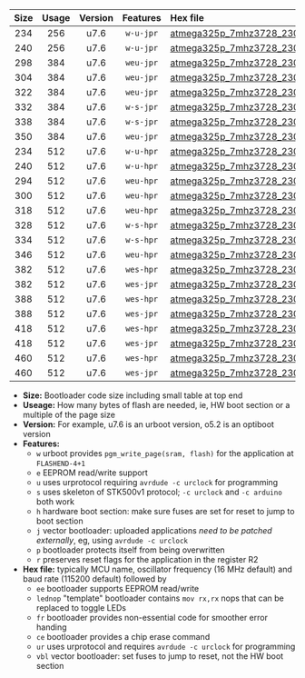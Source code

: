 |Size|Usage|Version|Features|Hex file|
|:-:|:-:|:-:|:-:|:--|
|234|256|u7.6|`w-u-jpr`|[atmega325p_7mhz3728_230400bps_ur_vbl.hex](https://raw.githubusercontent.com/stefanrueger/urboot/main/atmega325p_7mhz3728_230400bps_ur_vbl.hex)|
|240|256|u7.6|`w-u-jpr`|[atmega325p_7mhz3728_230400bps_lednop_ur_vbl.hex](https://raw.githubusercontent.com/stefanrueger/urboot/main/atmega325p_7mhz3728_230400bps_lednop_ur_vbl.hex)|
|298|384|u7.6|`weu-jpr`|[atmega325p_7mhz3728_230400bps_ee_ur_vbl.hex](https://raw.githubusercontent.com/stefanrueger/urboot/main/atmega325p_7mhz3728_230400bps_ee_ur_vbl.hex)|
|304|384|u7.6|`weu-jpr`|[atmega325p_7mhz3728_230400bps_ee_lednop_ur_vbl.hex](https://raw.githubusercontent.com/stefanrueger/urboot/main/atmega325p_7mhz3728_230400bps_ee_lednop_ur_vbl.hex)|
|322|384|u7.6|`weu-jpr`|[atmega325p_7mhz3728_230400bps_ee_lednop_fr_ur_vbl.hex](https://raw.githubusercontent.com/stefanrueger/urboot/main/atmega325p_7mhz3728_230400bps_ee_lednop_fr_ur_vbl.hex)|
|332|384|u7.6|`w-s-jpr`|[atmega325p_7mhz3728_230400bps_vbl.hex](https://raw.githubusercontent.com/stefanrueger/urboot/main/atmega325p_7mhz3728_230400bps_vbl.hex)|
|338|384|u7.6|`w-s-jpr`|[atmega325p_7mhz3728_230400bps_lednop_vbl.hex](https://raw.githubusercontent.com/stefanrueger/urboot/main/atmega325p_7mhz3728_230400bps_lednop_vbl.hex)|
|350|384|u7.6|`weu-jpr`|[atmega325p_7mhz3728_230400bps_ee_lednop_fr_ce_ur_vbl.hex](https://raw.githubusercontent.com/stefanrueger/urboot/main/atmega325p_7mhz3728_230400bps_ee_lednop_fr_ce_ur_vbl.hex)|
|234|512|u7.6|`w-u-hpr`|[atmega325p_7mhz3728_230400bps_ur.hex](https://raw.githubusercontent.com/stefanrueger/urboot/main/atmega325p_7mhz3728_230400bps_ur.hex)|
|240|512|u7.6|`w-u-hpr`|[atmega325p_7mhz3728_230400bps_lednop_ur.hex](https://raw.githubusercontent.com/stefanrueger/urboot/main/atmega325p_7mhz3728_230400bps_lednop_ur.hex)|
|294|512|u7.6|`weu-hpr`|[atmega325p_7mhz3728_230400bps_ee_ur.hex](https://raw.githubusercontent.com/stefanrueger/urboot/main/atmega325p_7mhz3728_230400bps_ee_ur.hex)|
|300|512|u7.6|`weu-hpr`|[atmega325p_7mhz3728_230400bps_ee_lednop_ur.hex](https://raw.githubusercontent.com/stefanrueger/urboot/main/atmega325p_7mhz3728_230400bps_ee_lednop_ur.hex)|
|318|512|u7.6|`weu-hpr`|[atmega325p_7mhz3728_230400bps_ee_lednop_fr_ur.hex](https://raw.githubusercontent.com/stefanrueger/urboot/main/atmega325p_7mhz3728_230400bps_ee_lednop_fr_ur.hex)|
|328|512|u7.6|`w-s-hpr`|[atmega325p_7mhz3728_230400bps.hex](https://raw.githubusercontent.com/stefanrueger/urboot/main/atmega325p_7mhz3728_230400bps.hex)|
|334|512|u7.6|`w-s-hpr`|[atmega325p_7mhz3728_230400bps_lednop.hex](https://raw.githubusercontent.com/stefanrueger/urboot/main/atmega325p_7mhz3728_230400bps_lednop.hex)|
|346|512|u7.6|`weu-hpr`|[atmega325p_7mhz3728_230400bps_ee_lednop_fr_ce_ur.hex](https://raw.githubusercontent.com/stefanrueger/urboot/main/atmega325p_7mhz3728_230400bps_ee_lednop_fr_ce_ur.hex)|
|382|512|u7.6|`wes-hpr`|[atmega325p_7mhz3728_230400bps_ee.hex](https://raw.githubusercontent.com/stefanrueger/urboot/main/atmega325p_7mhz3728_230400bps_ee.hex)|
|382|512|u7.6|`wes-jpr`|[atmega325p_7mhz3728_230400bps_ee_vbl.hex](https://raw.githubusercontent.com/stefanrueger/urboot/main/atmega325p_7mhz3728_230400bps_ee_vbl.hex)|
|388|512|u7.6|`wes-hpr`|[atmega325p_7mhz3728_230400bps_ee_lednop.hex](https://raw.githubusercontent.com/stefanrueger/urboot/main/atmega325p_7mhz3728_230400bps_ee_lednop.hex)|
|388|512|u7.6|`wes-jpr`|[atmega325p_7mhz3728_230400bps_ee_lednop_vbl.hex](https://raw.githubusercontent.com/stefanrueger/urboot/main/atmega325p_7mhz3728_230400bps_ee_lednop_vbl.hex)|
|418|512|u7.6|`wes-hpr`|[atmega325p_7mhz3728_230400bps_ee_lednop_fr.hex](https://raw.githubusercontent.com/stefanrueger/urboot/main/atmega325p_7mhz3728_230400bps_ee_lednop_fr.hex)|
|418|512|u7.6|`wes-jpr`|[atmega325p_7mhz3728_230400bps_ee_lednop_fr_vbl.hex](https://raw.githubusercontent.com/stefanrueger/urboot/main/atmega325p_7mhz3728_230400bps_ee_lednop_fr_vbl.hex)|
|460|512|u7.6|`wes-hpr`|[atmega325p_7mhz3728_230400bps_ee_lednop_fr_ce.hex](https://raw.githubusercontent.com/stefanrueger/urboot/main/atmega325p_7mhz3728_230400bps_ee_lednop_fr_ce.hex)|
|460|512|u7.6|`wes-jpr`|[atmega325p_7mhz3728_230400bps_ee_lednop_fr_ce_vbl.hex](https://raw.githubusercontent.com/stefanrueger/urboot/main/atmega325p_7mhz3728_230400bps_ee_lednop_fr_ce_vbl.hex)|

- **Size:** Bootloader code size including small table at top end
- **Useage:** How many bytes of flash are needed, ie, HW boot section or a multiple of the page size
- **Version:** For example, u7.6 is an urboot version, o5.2 is an optiboot version
- **Features:**
  + `w` urboot provides `pgm_write_page(sram, flash)` for the application at `FLASHEND-4+1`
  + `e` EEPROM read/write support
  + `u` uses urprotocol requiring `avrdude -c urclock` for programming
  + `s` uses skeleton of STK500v1 protocol; `-c urclock` and `-c arduino` both work
  + `h` hardware boot section: make sure fuses are set for reset to jump to boot section
  + `j` vector bootloader: uploaded applications *need to be patched externally*, eg, using `avrdude -c urclock`
  + `p` bootloader protects itself from being overwritten
  + `r` preserves reset flags for the application in the register R2
- **Hex file:** typically MCU name, oscillator frequency (16 MHz default) and baud rate (115200 default) followed by
  + `ee` bootloader supports EEPROM read/write
  + `lednop` "template" bootloader contains `mov rx,rx` nops that can be replaced to toggle LEDs
  + `fr` bootloader provides non-essential code for smoother error handing
  + `ce` bootloader provides a chip erase command
  + `ur` uses urprotocol and requires `avrdude -c urclock` for programming
  + `vbl` vector bootloader: set fuses to jump to reset, not the HW boot section
